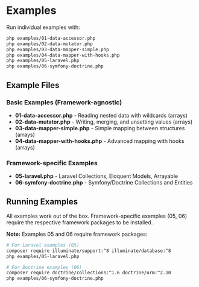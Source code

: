 # Examples

Run individual examples with:

```bash
php examples/01-data-accessor.php
php examples/02-data-mutator.php
php examples/03-data-mapper-simple.php
php examples/04-data-mapper-with-hooks.php
php examples/05-laravel.php
php examples/06-symfony-doctrine.php
```

## Example Files

### Basic Examples (Framework-agnostic)
- **01-data-accessor.php** - Reading nested data with wildcards (arrays)
- **02-data-mutator.php** - Writing, merging, and unsetting values (arrays)
- **03-data-mapper-simple.php** - Simple mapping between structures (arrays)
- **04-data-mapper-with-hooks.php** - Advanced mapping with hooks (arrays)

### Framework-specific Examples
- **05-laravel.php** - Laravel Collections, Eloquent Models, Arrayable
- **06-symfony-doctrine.php** - Symfony/Doctrine Collections and Entities

## Running Examples

All examples work out of the box. Framework-specific examples (05, 06) require the respective framework packages to be installed.

**Note:** Examples 05 and 06 require framework packages:

```bash
# For Laravel examples (05)
composer require illuminate/support:^8 illuminate/database:^8
php examples/05-laravel.php

# For Doctrine examples (06)
composer require doctrine/collections:^1.6 doctrine/orm:^2.10
php examples/06-symfony-doctrine.php
```
